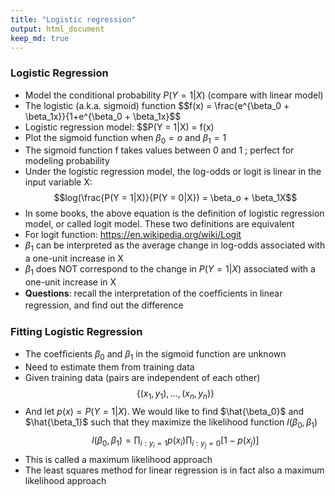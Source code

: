 ```yaml
---
title: "Logistic regression"
output: html_document
keep_md: true
---
```


### Logistic Regression
* Model the conditional probability $P(Y = 1|X)$ (compare with
linear model)
* The logistic (a.k.a. sigmoid) function $$f(x) = \frac{e^{\beta_0 + \beta_1x}}{1+e^{\beta_0 + \beta_1x}$$
* Logistic regression model: $$P(Y = 1|X) = f(x)
* Plot the sigmoid function when $\beta_0 = o$ and $\beta_1 = 1$  
* The sigmoid function f takes values between 0 and 1 ; perfect for modeling probability  
* Under the logistic regression model, the log-odds or logit is linear in the input variable X:
$$log(\frac{P(Y = 1|X)}{P(Y = 0|X}) = \beta_o + \beta_1X$$
* In some books, the above equation is the definition of logistic regression model, or called logit model. These two definitions are equivalent
* For logit function: https://en.wikipedia.org/wiki/Logit
* $\beta_1$ can be interpreted as the average change in log-odds associated with a one-unit increase in X
* $\beta_1$ does NOT correspond to the change in $P(Y = 1|X)$ associated with a one-unit increase in X
* **Questions**: recall the interpretation of the coefﬁcients in linear regression, and ﬁnd out the difference

### Fitting Logistic Regression
* The coefﬁcients $\beta_0$ and $\beta_1$ in the sigmoid function are unknown
* Need to estimate them from training data
* Given training data (pairs are independent of each other) $$\{(x_1, y_1 ), ... , (x_n, y_n)\}$$
* And let $p(x) = P(Y = 1|X)$. We would like to find $\hat{\beta_0}$ and $\hat{\beta_1}$ such that they maximize the likelihood function $l(\beta_0, \beta_1)$
$$l(\beta_0, \beta_1) = \prod_{i:y_i = 1}p(x_i)\prod_{i:y_j = 0}[1-p(x_j)]$$
* This is called a maximum likelihood approach
* The least squares method for linear regression is in fact also a maximum likelihood approach